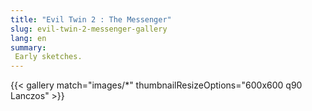 ```yaml
---
title: "Evil Twin 2 : The Messenger"
slug: evil-twin-2-messenger-gallery
lang: en
summary:
 Early sketches.
---
```

{{< gallery match="images/*" thumbnailResizeOptions="600x600 q90 Lanczos" >}}